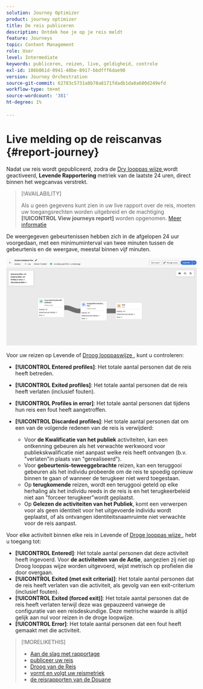 ```yaml
---
solution: Journey Optimizer
product: journey optimizer
title: De reis publiceren
description: Ontdek hoe je op je reis meldt
feature: Journeys
topic: Content Management
role: User
level: Intermediate
keywords: publiceren, reizen, live, geldigheid, controle
exl-id: 186b061d-0941-48be-8917-bbdfff6dae90
version: Journey Orchestration
source-git-commit: 62783c5731a8b78a8171fdadb1da8a680d249efd
workflow-type: tm+mt
source-wordcount: '381'
ht-degree: 1%

---
```


# Live melding op de reiscanvas {#report-journey}

Nadat uw reis wordt gepubliceerd, zodra de [ Dry looppas wijze ](journey-dry-run.md) wordt geactiveerd, **Levende Rapportering** metriek van de laatste 24 uren, direct binnen het wegcanvas verstrekt.


>[!AVAILABILITY]
>
>Als u geen gegevens kunt zien in uw live rapport over de reis, moeten uw toegangsrechten worden uitgebreid en de machtiging **[!UICONTROL View journeys report]** worden opgenomen. [Meer informatie](../administration/permissions.md)


De weergegeven gebeurtenissen hebben zich in de afgelopen 24 uur voorgedaan, met een minimuminterval van twee minuten tussen de gebeurtenis en de weergave, meestal binnen vijf minuten.

![](assets/journey_live_report.png)

Voor uw reizen op Levende of [ Droog looppaswijze ](journey-dry-run.md), kunt u controleren:

* **[!UICONTROL Entered profiles]**: Het totale aantal personen dat de reis heeft betreden.
* **[!UICONTROL Exited profiles]**: Het totale aantal personen dat de reis heeft verlaten (inclusief fouten).
* **[!UICONTROL Profiles in error]**: Het totale aantal personen dat tijdens hun reis een fout heeft aangetroffen.
* **[!UICONTROL Discarded profiles]**: Het totale aantal personen dat om een van de volgende redenen van de reis is verwijderd:

   * Voor **de Kwalificatie van het publiek** activiteiten, kan een ontkenning gebeuren als het verwachte werkwoord voor publiekskwalificatie niet aanpast welke reis heeft ontvangen (b.v. &quot;verlaten&quot;in plaats van &quot;gerealiseerd&quot;).
   * Voor **gebeurtenis-teweeggebrachte** reizen, kan een teruggooi gebeuren als het individu probeerde om de reis te spoedig opnieuw binnen te gaan of wanneer de terugkeer niet werd toegestaan.
   * Op **terugkomende** reizen, wordt een teruggooi geteld op elke herhaling als het individu reeds in de reis is en het terugkeerbeleid niet aan &quot;forceer terugkeer&quot;wordt geplaatst.
   * Op **Gelezen de activiteiten van het Publiek**, komt een verwerpen voor als geen identiteit voor het uitgevoerde individu wordt geplaatst, of als ontvangen identiteitsnaamruimte niet verwachte voor de reis aanpast.

Voor elke activiteit binnen elke reis in Levende of [ Droge looppas wijze ](journey-dry-run.md), hebt u toegang tot:

* **[!UICONTROL Entered]**: Het totale aantal personen dat deze activiteit heeft ingevoerd. Voor **de activiteiten van de Actie**, aangezien zij niet op Droog looppas wijze worden uitgevoerd, wijst metrisch op profielen die door overgaan.
* **[!UICONTROL Exited (met exit criteria)]**: Het totale aantal personen dat de reis heeft verlaten van die activiteit, als gevolg van een exit-criterium (inclusief fouten).
* **[!UICONTROL Exited (forced exit)]**: Het totale aantal personen dat de reis heeft verlaten terwijl deze was gepauzeerd vanwege de configuratie van een reisdeskundige. Deze metrische waarde is altijd gelijk aan nul voor reizen in de droge loopwijze.
* **[!UICONTROL Error]**: Het totale aantal personen dat een fout heeft gemaakt met die activiteit.


>[!MORELIKETHIS]
>
>* [Aan de slag met rapportage](../reports/gs-reports.md)
>* [ publiceer uw reis ](publishing-the-journey.md)
>* [ Droog van de Reis ](journey-dry-run.md)
>* [ vormt en volgt uw reismetriek ](success-metrics.md)
>* [ de reisrapporten van de Douane ](../reports/sharing-overview.md)